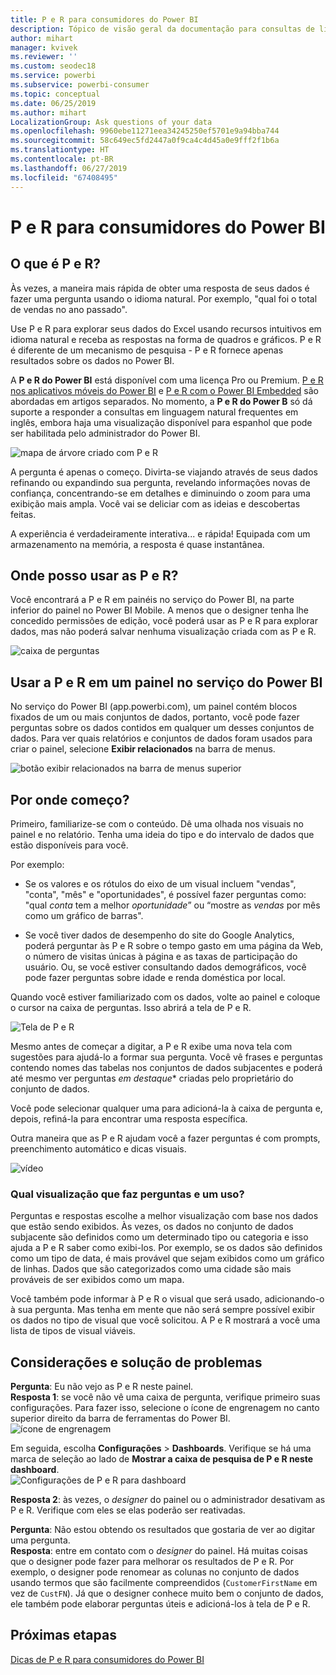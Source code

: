 ```yaml
---
title: P e R para consumidores do Power BI
description: Tópico de visão geral da documentação para consultas de linguagem naturais de P e R do Power BI.
author: mihart
manager: kvivek
ms.reviewer: ''
ms.custom: seodec18
ms.service: powerbi
ms.subservice: powerbi-consumer
ms.topic: conceptual
ms.date: 06/25/2019
ms.author: mihart
LocalizationGroup: Ask questions of your data
ms.openlocfilehash: 9960ebe11271eea34245250ef5701e9a94bba744
ms.sourcegitcommit: 58c649ec5fd2447a0f9ca4c4d45a0e9fff2f1b6a
ms.translationtype: HT
ms.contentlocale: pt-BR
ms.lasthandoff: 06/27/2019
ms.locfileid: "67408495"
---
```

# <a name="qa-for-power-bi-consumers"></a>P e R para **consumidores** do Power BI
## <a name="what-is-qa"></a>O que é P e R?
Às vezes, a maneira mais rápida de obter uma resposta de seus dados é fazer uma pergunta usando o idioma natural. Por exemplo, "qual foi o total de vendas no ano passado".

Use P e R para explorar seus dados do Excel usando recursos intuitivos em idioma natural e receba as respostas na forma de quadros e gráficos. P e R é diferente de um mecanismo de pesquisa - P e R fornece apenas resultados sobre os dados no Power BI.

A **P e R do Power BI** está disponível com uma licença Pro ou Premium.  [P e R nos aplicativos móveis do Power BI](mobile/mobile-apps-ios-qna.md) e [P e R com o Power BI Embedded](../developer/qanda.md) são abordadas em artigos separados. No momento, a **P e R do Power B** só dá suporte a responder a consultas em linguagem natural frequentes em inglês, embora haja uma visualização disponível para espanhol que pode ser habilitada pelo administrador do Power BI.


![mapa de árvore criado com P e R](media/end-user-q-and-a/power-bi-treemap.png)

A pergunta é apenas o começo.  Divirta-se viajando através de seus dados refinando ou expandindo sua pergunta, revelando informações novas de confiança, concentrando-se em detalhes e diminuindo o zoom para uma exibição mais ampla. Você vai se deliciar com as ideias e descobertas feitas.

A experiência é verdadeiramente interativa... e rápida! Equipada com um armazenamento na memória, a resposta é quase instantânea.

## <a name="where-can-i-use-qa"></a>Onde posso usar as P e R?
Você encontrará a P e R em painéis no serviço do Power BI, na parte inferior do painel no Power BI Mobile. A menos que o designer tenha lhe concedido permissões de edição, você poderá usar as P e R para explorar dados, mas não poderá salvar nenhuma visualização criada com as P e R.

![caixa de perguntas](media/end-user-q-and-a/powerbi-qna.png)

## <a name="use-qa-on-a-dashboard-in-the-power-bi-service"></a>Usar a P e R em um painel no serviço do Power BI
No serviço do Power BI (app.powerbi.com), um painel contém blocos fixados de um ou mais conjuntos de dados, portanto, você pode fazer perguntas sobre os dados contidos em qualquer um desses conjuntos de dados. Para ver quais relatórios e conjuntos de dados foram usados para criar o painel, selecione **Exibir relacionados** na barra de menus.

![botão exibir relacionados na barra de menus superior](media/end-user-q-and-a/power-bi-view-related.png)

## <a name="how-do-i-start"></a>Por onde começo?
Primeiro, familiarize-se com o conteúdo. Dê uma olhada nos visuais no painel e no relatório. Tenha uma ideia do tipo e do intervalo de dados que estão disponíveis para você. 

Por exemplo:

* Se os valores e os rótulos do eixo de um visual incluem "vendas", "conta", "mês" e "oportunidades", é possível fazer perguntas como: "qual *conta* tem a melhor *oportunidade*” ou “mostre as *vendas* por mês como um gráfico de barras".

* Se você tiver dados de desempenho do site do Google Analytics, poderá perguntar às P e R sobre o tempo gasto em uma página da Web, o número de visitas únicas à página e as taxas de participação do usuário. Ou, se você estiver consultando dados demográficos, você pode fazer perguntas sobre idade e renda doméstica por local.

Quando você estiver familiarizado com os dados, volte ao painel e coloque o cursor na caixa de perguntas. Isso abrirá a tela de P e R.

![Tela de P e R](media/end-user-q-and-a/power-bi-screen.png) 

Mesmo antes de começar a digitar, a P e R exibe uma nova tela com sugestões para ajudá-lo a formar sua pergunta. Você vê frases e perguntas contendo nomes das tabelas nos conjuntos de dados subjacentes e poderá até mesmo ver perguntas *em destaque** criadas pelo proprietário do conjunto de dados.

Você pode selecionar qualquer uma para adicioná-la à caixa de pergunta e, depois, refiná-la para encontrar uma resposta específica. 

Outra maneira que as P e R ajudam você a fazer perguntas é com prompts, preenchimento automático e dicas visuais. 

![vídeo](media/end-user-q-and-a/qna4.gif) 


### <a name="which-visualization-does-qa-use"></a>Qual visualização que faz perguntas e um uso?
Perguntas e respostas escolhe a melhor visualização com base nos dados que estão sendo exibidos. Às vezes, os dados no conjunto de dados subjacente são definidos como um determinado tipo ou categoria e isso ajuda a P e R saber como exibi-los. Por exemplo, se os dados são definidos como um tipo de data, é mais provável que sejam exibidos como um gráfico de linhas. Dados que são categorizados como uma cidade são mais prováveis de ser exibidos como um mapa.

Você também pode informar à P e R o visual que será usado, adicionando-o à sua pergunta. Mas tenha em mente que não será sempre possível exibir os dados no tipo de visual que você solicitou. A P e R mostrará a você uma lista de tipos de visual viáveis.


## <a name="considerations-and-troubleshooting"></a>Considerações e solução de problemas
**Pergunta**: Eu não vejo as P e R neste painel.    
**Resposta 1**: se você não vê uma caixa de pergunta, verifique primeiro suas configurações. Para fazer isso, selecione o ícone de engrenagem no canto superior direito da barra de ferramentas do Power BI.   
![ícone de engrenagem](media/end-user-q-and-a/power-bi-settings.png)

Em seguida, escolha **Configurações** > **Dashboards**. Verifique se há uma marca de seleção ao lado de **Mostrar a caixa de pesquisa de P e R neste dashboard**.    
![Configurações de P e R para dashboard](media/end-user-q-and-a/power-bi-turn-on.png)  


**Resposta 2**: às vezes, o *designer* do painel ou o administrador desativam as P e R. Verifique com eles se elas poderão ser reativadas.   

**Pergunta**: Não estou obtendo os resultados que gostaria de ver ao digitar uma pergunta.    
**Resposta**: entre em contato com o *designer* do painel. Há muitas coisas que o designer pode fazer para melhorar os resultados de P e R. Por exemplo, o designer pode renomear as colunas no conjunto de dados usando termos que são facilmente compreendidos (`CustomerFirstName` em vez de `CustFN`). Já que o designer conhece muito bem o conjunto de dados, ele também pode elaborar perguntas úteis e adicioná-los à tela de P e R.


## <a name="next-steps"></a>Próximas etapas
[Dicas de P e R para consumidores do Power BI](end-user-q-and-a.md)

